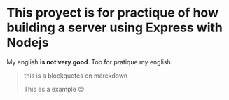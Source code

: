 # This proyect is for practique of how building a server using Express with Nodejs

My english **is not very good**. 
Too for pratique my english.

> this is a blockquotes en marckdown
>
> This es a example 😊